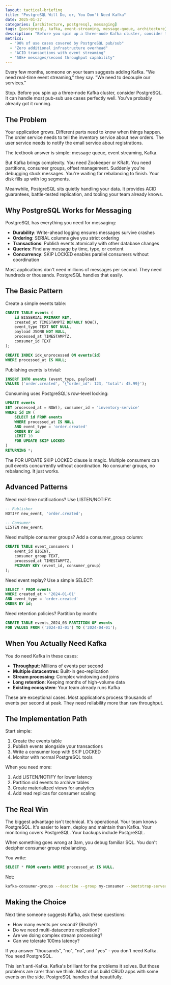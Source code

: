 ```yaml
---
layout: tactical-briefing
title: "PostgreSQL Will Do, or, You Don't Need Kafka"
date: 2025-01-27
categories: [architecture, postgresql, messaging]
tags: [postgresql, kafka, event-streaming, message-queue, architecture]
description: "Before you spin up a three-node Kafka cluster, consider this: PostgreSQL can handle most pub-sub use cases perfectly well. And you've probably already got it running."
metrics:
  - "90% of use cases covered by PostgreSQL pub/sub"
  - "Zero additional infrastructure overhead"
  - "ACID transactions with event streaming"
  - "50k+ messages/second throughput capability"
---
```



Every few months, someone on your team suggests adding Kafka. "We need real-time event streaming," they say. "We need to decouple our services."

Stop. Before you spin up a three-node Kafka cluster, consider PostgreSQL. It can handle most pub-sub use cases perfectly well. You've probably already got it running.

## The Problem

Your application grows. Different parts need to know when things happen. The order service needs to tell the inventory service about new orders. The user service needs to notify the email service about registrations.

The textbook answer is simple: message queue, event streaming, Kafka.

But Kafka brings complexity. You need Zookeeper or KRaft. You need partitions, consumer groups, offset management. Suddenly you're debugging stuck messages. You're waiting for rebalancing to finish. Your disk fills up with log segments.

Meanwhile, PostgreSQL sits quietly handling your data. It provides ACID guarantees, battle-tested replication, and tooling your team already knows.

## Why PostgreSQL Works for Messaging

PostgreSQL has everything you need for messaging:

- **Durability**: Write-ahead logging ensures messages survive crashes
- **Ordering**: SERIAL columns give you strict ordering
- **Transactions**: Publish events atomically with other database changes
- **Queries**: Find any message by time, type, or content
- **Concurrency**: SKIP LOCKED enables parallel consumers without coordination

Most applications don't need millions of messages per second. They need hundreds or thousands. PostgreSQL handles that easily.

## The Basic Pattern

Create a simple events table:

```sql
CREATE TABLE events (
    id BIGSERIAL PRIMARY KEY,
    created_at TIMESTAMPTZ DEFAULT NOW(),
    event_type TEXT NOT NULL,
    payload JSONB NOT NULL,
    processed_at TIMESTAMPTZ,
    consumer_id TEXT
);

CREATE INDEX idx_unprocessed ON events(id) 
WHERE processed_at IS NULL;
```

Publishing events is trivial:

```sql
INSERT INTO events (event_type, payload) 
VALUES ('order.created', '{"order_id": 123, "total": 45.99}');
```

Consuming uses PostgreSQL's row-level locking:

```sql
UPDATE events 
SET processed_at = NOW(), consumer_id = 'inventory-service'
WHERE id IN (
    SELECT id FROM events 
    WHERE processed_at IS NULL 
    AND event_type = 'order.created'
    ORDER BY id 
    LIMIT 10
    FOR UPDATE SKIP LOCKED
)
RETURNING *;
```

The FOR UPDATE SKIP LOCKED clause is magic. Multiple consumers can pull events concurrently without coordination. No consumer groups, no rebalancing. It just works.

## Advanced Patterns

Need real-time notifications? Use LISTEN/NOTIFY:
```sql
-- Publisher
NOTIFY new_event, 'order.created';

-- Consumer
LISTEN new_event;
```

Need multiple consumer groups? Add a consumer_group column:
```sql
CREATE TABLE event_consumers (
    event_id BIGINT,
    consumer_group TEXT,
    processed_at TIMESTAMPTZ,
    PRIMARY KEY (event_id, consumer_group)
);
```

Need event replay? Use a simple SELECT:

```sql
SELECT * FROM events 
WHERE created_at > '2024-01-01' 
AND event_type = 'order.created'
ORDER BY id;
```

Need retention policies? Partition by month:

```sql
CREATE TABLE events_2024_03 PARTITION OF events
FOR VALUES FROM ('2024-03-01') TO ('2024-04-01');
```

## When You Actually Need Kafka

You do need Kafka in these cases:

- **Throughput**: Millions of events per second
- **Multiple datacentres**: Built-in geo-replication
- **Stream processing**: Complex windowing and joins
- **Long retention**: Keeping months of high-volume data
- **Existing ecosystem**: Your team already runs Kafka

These are exceptional cases. Most applications process thousands of events per second at peak. They need reliability more than raw throughput.

## The Implementation Path

Start simple:

1. Create the events table
2. Publish events alongside your transactions
3. Write a consumer loop with SKIP LOCKED
4. Monitor with normal PostgreSQL tools

When you need more:

1. Add LISTEN/NOTIFY for lower latency
2. Partition old events to archive tables
3. Create materialized views for analytics
4. Add read replicas for consumer scaling

## The Real Win

The biggest advantage isn't technical. It's operational. Your team knows PostgreSQL. It's easier to learn, deploy and maintain than Kafka. Your monitoring covers PostgreSQL. Your backups include PostgreSQL.

When something goes wrong at 3am, you debug familiar SQL. You don't decipher consumer group rebalancing.

You write:

```sql
SELECT * FROM events WHERE processed_at IS NULL. 
```

Not:

```bash
kafka-consumer-groups --describe --group my-consumer --bootstrap-server localhost:9092.
```

## Making the Choice

Next time someone suggests Kafka, ask these questions:

- How many events per second? (Really?)
- Do we need multi-datacentre replication?
- Are we doing complex stream processing?
- Can we tolerate 100ms latency?

If you answer "thousands", "no", "no", and "yes" - you don't need Kafka. You need PostgreSQL.

This isn't anti-Kafka. Kafka's brilliant for the problems it solves. But those problems are rarer than we think. Most of us build CRUD apps with some events on the side. PostgreSQL handles that beautifully.

